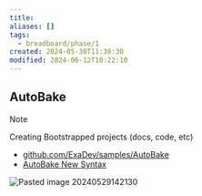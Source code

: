 ```yaml
---
title:
aliases: []
tags:
  - breadboard/phase/1
created: 2024-05-30T11:38:30
modified: 2024-06-12T10:22:10
---
```


## AutoBake

> [!NOTE]
> Creating Bootstrapped projects (docs, code, etc)

- [github.com/ExaDev/samples/AutoBake](https://github.com/ExaDev/breadboard-samples/tree/develop/samples/AutoBake)
- [AutoBake New Syntax](https://github.com/ExaDev/breadboard-examples/pull/7/files)

![Pasted image 20240529142130](projects/Breadboard/files/Pasted%20image%2020240529142130.png)
